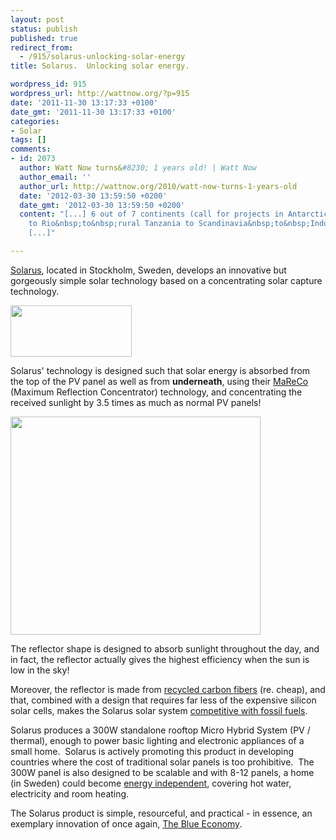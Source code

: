 ```yaml
---
layout: post
status: publish
published: true
redirect_from:
  - /915/solarus-unlocking-solar-energy
title: Solarus.  Unlocking solar energy.

wordpress_id: 915
wordpress_url: http://wattnow.org/?p=915
date: '2011-11-30 13:17:33 +0100'
date_gmt: '2011-11-30 13:17:33 +0100'
categories:
- Solar
tags: []
comments:
- id: 2073
  author: Watt Now turns&#8230; 1 years old! | Watt Now
  author_email: ''
  author_url: http://wattnow.org/2010/watt-now-turns-1-years-old
  date: '2012-03-30 13:59:50 +0200'
  date_gmt: '2012-03-30 13:59:50 +0200'
  content: "[...] 6 out of 7 continents (call for projects in Antarctica!) from Boston
    to Rio&nbsp;to&nbsp;rural Tanzania to Scandinavia&nbsp;to&nbsp;Indonesia to New
    [...]"

---
```

<p><a href="http://www.solarus.se/index.html">Solarus</a>, located in Stockholm, Sweden, develops an innovative but gorgeously simple solar technology based on a concentrating solar capture technology.</p>
<p><a href="{{ 'assets/from-wordpress/uploads/2011/11/Screen-Shot-2011-11-30-at-7.22.24-AM.png' | relative_url }}"><img class="alignnone size-full wp-image-916" title="Screen Shot 2011-11-30 at 7.22.24 AM" src="{{ 'assets/from-wordpress/uploads/2011/11/Screen-Shot-2011-11-30-at-7.22.24-AM.png' | relative_url }}" alt="" width="194" height="82" /></a></p>
<p>Solarus' technology is designed such that solar energy is absorbed from the top of the PV panel as well as from <strong>underneath</strong>, using their <a href="http://www.solarus.se/technology.html">MaReCo</a> (Maximum Reflection Concentrator) technology, and concentrating the received sunlight by 3.5 times as much as normal PV panels!</p>
<p><a href="{{ 'assets/from-wordpress/uploads/2011/11/Screen-Shot-2011-11-30-at-7.21.42-AM.png' | relative_url }}"><img class="alignnone size-full wp-image-917" title="Screen Shot 2011-11-30 at 7.21.42 AM" src="{{ 'assets/from-wordpress/uploads/2011/11/Screen-Shot-2011-11-30-at-7.21.42-AM.png' | relative_url }}" alt="" width="400" height="349" /></a></p>
<p>The reflector shape is designed to absorb sunlight throughout the day, and in fact, the reflector actually gives the highest efficiency when the sun is low in the sky!</p>
<p>Moreover, the reflector is made from <a href="http://www.community.blueeconomy.de/m/articles/view/Solar-Energy-Part-2-The-Innovation">recycled carbon fibers</a> (re. cheap), and that, combined with a design that requires far less of the expensive silicon solar cells, makes the Solarus solar system <a href="http://www.solarus.se/products.html">competitive with fossil fuels</a>.</p>
<p>Solarus produces a 300W standalone rooftop Micro Hybrid System (PV / thermal), enough to power basic lighting and electronic appliances of a small home. &nbsp;Solarus is actively promoting this product in developing countries where the cost of traditional solar panels is too prohibitive. &nbsp;The 300W panel is also designed to be scalable and with 8-12 panels, a home (in Sweden)&nbsp;could become <a href="http://www.community.blueeconomy.de/m/articles/view/Solar-Energy-Part-4-The-Opportunity">energy independent</a>, covering hot water, electricity and room heating.</p>
<p>The Solarus product is simple, resourceful, and practical - in essence, an exemplary innovation of once again, <a title="The Blue Economy.  A new way of designing business." href="http://wattnow.org/898/the-blue-economy-a-new-way-of-designing-business">The Blue Economy</a>.</p>
